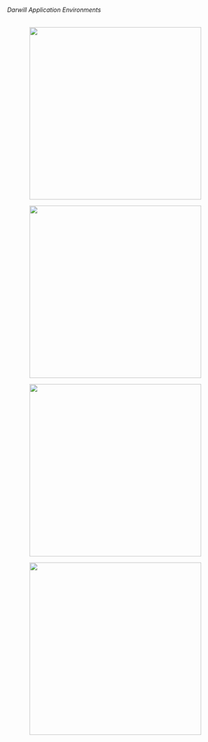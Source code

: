 <h6>Darwill Application Environments</h6>

<p align="center"><a href="https://laravel.com" target="_blank"><img src="https://raw.githubusercontent.com/laravel/art/master/logo-lockup/5%20SVG/2%20CMYK/1%20Full%20Color/laravel-logolockup-cmyk-red.svg" width="400"></a></p>

<p align="center"><a href="https://www.mysql.com/" target="_blank"><img src="https://www.google.com/url?sa=i&url=https%3A%2F%2Faws.amazon.com%2Frds%2Fmysql%2Fwhat-is-mysql%2F&psig=AOvVaw0h7GYVcTodWEpVvtU24yWI&ust=1621702223789000&source=images&cd=vfe&ved=0CAIQjRxqFwoTCPDDyNqd2_ACFQAAAAAdAAAAABAD" width="400"></a></p>

<p align="center"><a href="https://www.heroku.com/" target="_blank"><img src="https://camo.githubusercontent.com/065f065d12a6ba6b2cfcff767aaafd438a7ed5ae615e3ac39051c022cebaa698/68747470733a2f2f63646e2e776f726c64766563746f726c6f676f2e636f6d2f6c6f676f732f6865726f6b752d312e737667" width="400"></a></p>

<p align="center"><a href="https://www.postgresql.org/" target="_blank"><img src="https://www.aalpha.net/wp-content/uploads/2019/05/postgre-database-development-india.png" width="400"></a></p>
